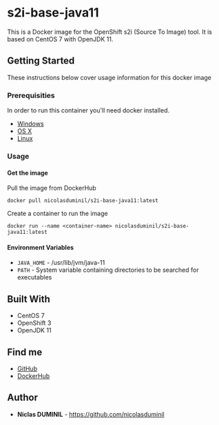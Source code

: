 # s2i-base-java11

This is a Docker image for the OpenShift s2i (Source To Image) tool. It is based on CentOS 7 with OpenJDK 11.

## Getting Started

These instructions below cover usage information for this docker image 

### Prerequisities


In order to run this container you'll need docker installed.

* [Windows](https://docs.docker.com/windows/started)
* [OS X](https://docs.docker.com/mac/started/)
* [Linux](https://docs.docker.com/linux/started/)

### Usage

#### Get the image

Pull the image from DockerHub

```shell
docker pull nicolasduminil/s2i-base-java11:latest
```

Create a container to run the image

```shell
docker run --name <container-name> nicolasduminil/s2i-base-java11:latest
```

#### Environment Variables

* `JAVA_HOME` - /usr/lib/jvm/java-11
* `PATH` - System variable containing directories to be searched for executables

## Built With

* CentOS 7
* OpenShift 3
* OpenJDK 11

## Find me

* [GitHub](https://github.com/nicolasduminil/s2i-java11.git)
* [DockerHub](https://hub.docker.com/repository/docker/nicolasduminil/s2i-base-java11)


## Author

* **Niclas DUMINIL** - https://github.com/nicolasduminil